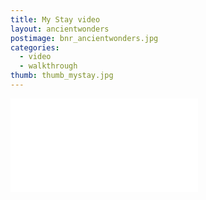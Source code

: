 ```yaml
---
title: My Stay video
layout: ancientwonders
postimage: bnr_ancientwonders.jpg
categories:
  - video
  - walkthrough
thumb: thumb_mystay.jpg
---
```


<div class="vendor" id="fit-vids">
<iframe src="//player.vimeo.com/video/6481015" frameborder="0" webkitallowfullscreen mozallowfullscreen allowfullscreen></iframe>
</div>   
        
